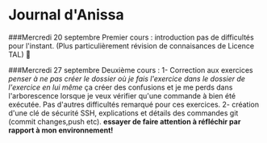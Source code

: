 # Journal d'Anissa

###Mercredi 20 septembre
Premier cours :
introduction pas de difficultés pour l'instant. (Plus particulièrement révision de connaisances de Licence TAL) 🧠

###Mercredi 27 septembre 
Deuxième cours :
1- Correction aux exercices *penser à ne pas créer le dossier où je fais l'exercice dans le dossier de l'exercice en lui même* ça créer des confusions et je me perds dans l'arborescence lorsque je veux vérifier qu'une commande à bien été exécutée. Pas d'autres difficultés remarqué pour ces exercices.
2- création d'une clé de sécurité SSH, explications et détails des commandes git (commit changes,push etc). **essayer de faire attention à réfléchir par rapport à mon environnement!**
